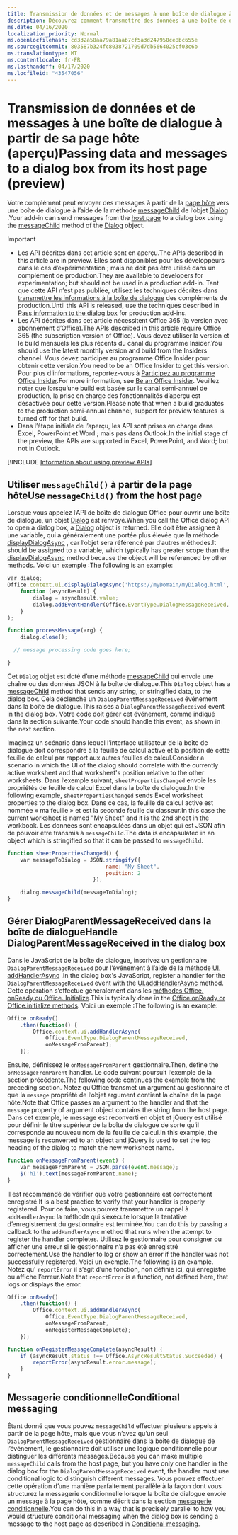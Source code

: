```yaml
---
title: Transmission de données et de messages à une boîte de dialogue à partir de sa page hôte
description: Découvrez comment transmettre des données à une boîte de dialogue à partir de la page hôte à l’aide des API messageChild et DialogParentMessageReceived.
ms.date: 04/16/2020
localization_priority: Normal
ms.openlocfilehash: cd332a58aa79a81aab7cf5a3d247950ce8bc655e
ms.sourcegitcommit: 803587b324fc8038721709d7db5664025cf03c6b
ms.translationtype: MT
ms.contentlocale: fr-FR
ms.lasthandoff: 04/17/2020
ms.locfileid: "43547056"
---
```

# <a name="passing-data-and-messages-to-a-dialog-box-from-its-host-page-preview"></a><span data-ttu-id="cc0c3-103">Transmission de données et de messages à une boîte de dialogue à partir de sa page hôte (aperçu)</span><span class="sxs-lookup"><span data-stu-id="cc0c3-103">Passing data and messages to a dialog box from its host page (preview)</span></span>

<span data-ttu-id="cc0c3-104">Votre complément peut envoyer des messages à partir de la [page hôte](dialog-api-in-office-add-ins.md#open-a-dialog-box-from-a-host-page) vers une boîte de dialogue à l’aide de la méthode [messageChild](/javascript/api/office/office.dialog#messagechild-message-) de l’objet [Dialog](/javascript/api/office/office.dialog) .</span><span class="sxs-lookup"><span data-stu-id="cc0c3-104">Your add-in can send messages from the [host page](dialog-api-in-office-add-ins.md#open-a-dialog-box-from-a-host-page) to a dialog box using the [messageChild](/javascript/api/office/office.dialog#messagechild-message-) method of the [Dialog](/javascript/api/office/office.dialog) object.</span></span>

> [!Important]
>
> - <span data-ttu-id="cc0c3-105">Les API décrites dans cet article sont en aperçu.</span><span class="sxs-lookup"><span data-stu-id="cc0c3-105">The APIs described in this article are in preview.</span></span> <span data-ttu-id="cc0c3-106">Elles sont disponibles pour les développeurs dans le cas d’expérimentation ; mais ne doit pas être utilisé dans un complément de production.</span><span class="sxs-lookup"><span data-stu-id="cc0c3-106">They are available to developers for experimentation; but should not be used in a production add-in.</span></span> <span data-ttu-id="cc0c3-107">Tant que cette API n’est pas publiée, utilisez les techniques décrites dans [transmettre les informations à la boîte de dialogue](dialog-api-in-office-add-ins.md#pass-information-to-the-dialog-box) des compléments de production.</span><span class="sxs-lookup"><span data-stu-id="cc0c3-107">Until this API is released, use the techniques described in [Pass information to the dialog box](dialog-api-in-office-add-ins.md#pass-information-to-the-dialog-box) for production add-ins.</span></span>
> - <span data-ttu-id="cc0c3-108">Les API décrites dans cet article nécessitent Office 365 (la version avec abonnement d’Office).</span><span class="sxs-lookup"><span data-stu-id="cc0c3-108">The APIs described in this article require Office 365 (the subscription version of Office).</span></span> <span data-ttu-id="cc0c3-109">Vous devez utiliser la version et le build mensuels les plus récents du canal du programme Insider.</span><span class="sxs-lookup"><span data-stu-id="cc0c3-109">You should use the latest monthly version and build from the Insiders channel.</span></span> <span data-ttu-id="cc0c3-110">Vous devez participer au programme Office Insider pour obtenir cette version.</span><span class="sxs-lookup"><span data-stu-id="cc0c3-110">You need to be an Office Insider to get this version.</span></span> <span data-ttu-id="cc0c3-111">Pour plus d’informations, reportez-vous à [Participez au programme Office Insider](https://insider.office.com).</span><span class="sxs-lookup"><span data-stu-id="cc0c3-111">For more information, see [Be an Office Insider](https://insider.office.com).</span></span> <span data-ttu-id="cc0c3-112">Veuillez noter que lorsqu’une build est basée sur le canal semi-annuel de production, la prise en charge des fonctionnalités d’aperçu est désactivée pour cette version.</span><span class="sxs-lookup"><span data-stu-id="cc0c3-112">Please note that when a build graduates to the production semi-annual channel, support for preview features is turned off for that build.</span></span>
> - <span data-ttu-id="cc0c3-113">Dans l’étape initiale de l’aperçu, les API sont prises en charge dans Excel, PowerPoint et Word ; mais pas dans Outlook.</span><span class="sxs-lookup"><span data-stu-id="cc0c3-113">In the initial stage of the preview, the APIs are supported in Excel, PowerPoint, and Word; but not in Outlook.</span></span>
>
> [!INCLUDE [Information about using preview APIs](../includes/using-preview-apis.md)]

## <a name="use-messagechild-from-the-host-page"></a><span data-ttu-id="cc0c3-114">Utiliser `messageChild()` à partir de la page hôte</span><span class="sxs-lookup"><span data-stu-id="cc0c3-114">Use `messageChild()` from the host page</span></span>

<span data-ttu-id="cc0c3-115">Lorsque vous appelez l’API de boîte de dialogue Office pour ouvrir une boîte de dialogue, un objet [Dialog](/javascript/api/office/office.dialog) est renvoyé.</span><span class="sxs-lookup"><span data-stu-id="cc0c3-115">When you call the Office dialog API to open a dialog box, a [Dialog](/javascript/api/office/office.dialog) object is returned.</span></span> <span data-ttu-id="cc0c3-116">Elle doit être assignée à une variable, qui a généralement une portée plus élevée que la méthode [displayDialogAsync](/javascript/api/office/office.ui#displaydialogasync-startaddress--callback-) , car l’objet sera référencé par d’autres méthodes.</span><span class="sxs-lookup"><span data-stu-id="cc0c3-116">It should be assigned to a variable, which typically has greater scope than the [displayDialogAsync](/javascript/api/office/office.ui#displaydialogasync-startaddress--callback-) method because the object will be referenced by other methods.</span></span> <span data-ttu-id="cc0c3-117">Voici un exemple :</span><span class="sxs-lookup"><span data-stu-id="cc0c3-117">The following is an example:</span></span>

```javascript
var dialog;
Office.context.ui.displayDialogAsync('https://myDomain/myDialog.html',
    function (asyncResult) {
        dialog = asyncResult.value;
        dialog.addEventHandler(Office.EventType.DialogMessageReceived, processMessage);
    }
);

function processMessage(arg) {
    dialog.close();

  // message processing code goes here;

}
```

<span data-ttu-id="cc0c3-118">Cet `Dialog` objet est doté d’une méthode [messageChild](/javascript/api/office/office.dialog#messagechild-message-) qui envoie une chaîne ou des données JSON à la boîte de dialogue.</span><span class="sxs-lookup"><span data-stu-id="cc0c3-118">This `Dialog` object has a [messageChild](/javascript/api/office/office.dialog#messagechild-message-) method that sends any string, or stringified data, to the dialog box.</span></span> <span data-ttu-id="cc0c3-119">Cela déclenche un `DialogParentMessageReceived` événement dans la boîte de dialogue.</span><span class="sxs-lookup"><span data-stu-id="cc0c3-119">This raises a `DialogParentMessageReceived` event in the dialog box.</span></span> <span data-ttu-id="cc0c3-120">Votre code doit gérer cet événement, comme indiqué dans la section suivante.</span><span class="sxs-lookup"><span data-stu-id="cc0c3-120">Your code should handle this event, as shown in the next section.</span></span>

<span data-ttu-id="cc0c3-121">Imaginez un scénario dans lequel l’interface utilisateur de la boîte de dialogue doit correspondre à la feuille de calcul active et la position de cette feuille de calcul par rapport aux autres feuilles de calcul.</span><span class="sxs-lookup"><span data-stu-id="cc0c3-121">Consider a scenario in which the UI of the dialog should correlate with the currently active worksheet and that worksheet's position relative to the other worksheets.</span></span> <span data-ttu-id="cc0c3-122">Dans l’exemple suivant, `sheetPropertiesChanged` envoie les propriétés de feuille de calcul Excel dans la boîte de dialogue.</span><span class="sxs-lookup"><span data-stu-id="cc0c3-122">In the following example, `sheetPropertiesChanged` sends Excel worksheet properties to the dialog box.</span></span> <span data-ttu-id="cc0c3-123">Dans ce cas, la feuille de calcul active est nommée « ma feuille » et est la seconde feuille du classeur.</span><span class="sxs-lookup"><span data-stu-id="cc0c3-123">In this case the current worksheet is named "My Sheet" and it is the 2nd sheet in the workbook.</span></span> <span data-ttu-id="cc0c3-124">Les données sont encapsulées dans un objet qui est JSON afin de pouvoir être transmis à `messageChild`.</span><span class="sxs-lookup"><span data-stu-id="cc0c3-124">The data is encapsulated in an object which is stringified so that it can be passed to `messageChild`.</span></span>

```javascript
function sheetPropertiesChanged() {
    var messageToDialog = JSON.stringify({
                               name: "My Sheet",
                               position: 2
                           });

    dialog.messageChild(messageToDialog);
}
```

## <a name="handle-dialogparentmessagereceived-in-the-dialog-box"></a><span data-ttu-id="cc0c3-125">Gérer DialogParentMessageReceived dans la boîte de dialogue</span><span class="sxs-lookup"><span data-stu-id="cc0c3-125">Handle DialogParentMessageReceived in the dialog box</span></span>

<span data-ttu-id="cc0c3-126">Dans le JavaScript de la boîte de dialogue, inscrivez un gestionnaire `DialogParentMessageReceived` pour l’événement à l’aide de la méthode [UI. addHandlerAsync](/javascript/api/office/office.ui#addhandlerasync-eventtype--handler--options--callback-) .</span><span class="sxs-lookup"><span data-stu-id="cc0c3-126">In the dialog box's JavaScript, register a handler for the `DialogParentMessageReceived` event with the [UI.addHandlerAsync](/javascript/api/office/office.ui#addhandlerasync-eventtype--handler--options--callback-) method.</span></span> <span data-ttu-id="cc0c3-127">Cette opération s’effectue généralement dans les [méthodes Office. onReady ou Office. Initialize](initialize-add-in.md).</span><span class="sxs-lookup"><span data-stu-id="cc0c3-127">This is typically done in the [Office.onReady or Office.initialize methods](initialize-add-in.md).</span></span> <span data-ttu-id="cc0c3-128">Voici un exemple :</span><span class="sxs-lookup"><span data-stu-id="cc0c3-128">The following is an example:</span></span>

```javascript
Office.onReady()
    .then(function() {
        Office.context.ui.addHandlerAsync(
            Office.EventType.DialogParentMessageReceived,
            onMessageFromParent);
    });
```

<span data-ttu-id="cc0c3-129">Ensuite, définissez le `onMessageFromParent` gestionnaire.</span><span class="sxs-lookup"><span data-stu-id="cc0c3-129">Then, define the `onMessageFromParent` handler.</span></span> <span data-ttu-id="cc0c3-130">Le code suivant poursuit l’exemple de la section précédente.</span><span class="sxs-lookup"><span data-stu-id="cc0c3-130">The following code continues the example from the preceding section.</span></span> <span data-ttu-id="cc0c3-131">Notez qu’Office transmet un argument au gestionnaire et que la `message` propriété de l’objet argument contient la chaîne de la page hôte.</span><span class="sxs-lookup"><span data-stu-id="cc0c3-131">Note that Office passes an argument to the handler and that the `message` property of argument object contains the string from the host page.</span></span> <span data-ttu-id="cc0c3-132">Dans cet exemple, le message est reconverti en objet et jQuery est utilisé pour définir le titre supérieur de la boîte de dialogue de sorte qu’il corresponde au nouveau nom de la feuille de calcul.</span><span class="sxs-lookup"><span data-stu-id="cc0c3-132">In this example, the message is reconverted to an object and jQuery is used to set the top heading of the dialog to match the new worksheet name.</span></span>

```javascript
function onMessageFromParent(event) {
    var messageFromParent = JSON.parse(event.message);
    $('h1').text(messageFromParent.name);
}
```

<span data-ttu-id="cc0c3-133">Il est recommandé de vérifier que votre gestionnaire est correctement enregistré.</span><span class="sxs-lookup"><span data-stu-id="cc0c3-133">It is a best practice to verify that your handler is properly registered.</span></span> <span data-ttu-id="cc0c3-134">Pour ce faire, vous pouvez transmettre un rappel à `addHandlerAsync` la méthode qui s’exécute lorsque la tentative d’enregistrement du gestionnaire est terminée.</span><span class="sxs-lookup"><span data-stu-id="cc0c3-134">You can do this by passing a callback to the `addHandlerAsync` method that runs when the attempt to register the handler completes.</span></span> <span data-ttu-id="cc0c3-135">Utilisez le gestionnaire pour consigner ou afficher une erreur si le gestionnaire n’a pas été enregistré correctement.</span><span class="sxs-lookup"><span data-stu-id="cc0c3-135">Use the handler to log or show an error if the handler was not successfully registered.</span></span> <span data-ttu-id="cc0c3-136">Voici un exemple.</span><span class="sxs-lookup"><span data-stu-id="cc0c3-136">The following is an example.</span></span> <span data-ttu-id="cc0c3-137">Notez qu' `reportError` il s’agit d’une fonction, non définie ici, qui enregistre ou affiche l’erreur.</span><span class="sxs-lookup"><span data-stu-id="cc0c3-137">Note that `reportError` is a function, not defined here, that logs or displays the error.</span></span>

```javascript
Office.onReady()
    .then(function() {
        Office.context.ui.addHandlerAsync(
            Office.EventType.DialogParentMessageReceived,
            onMessageFromParent,
            onRegisterMessageComplete);
    });

function onRegisterMessageComplete(asyncResult) {
    if (asyncResult.status !== Office.AsyncResultStatus.Succeeded) {
        reportError(asyncResult.error.message);
    }
}
```

## <a name="conditional-messaging"></a><span data-ttu-id="cc0c3-138">Messagerie conditionnelle</span><span class="sxs-lookup"><span data-stu-id="cc0c3-138">Conditional messaging</span></span>

<span data-ttu-id="cc0c3-139">Étant donné que vous pouvez `messageChild` effectuer plusieurs appels à partir de la page hôte, mais que vous n’avez qu’un seul `DialogParentMessageReceived` gestionnaire dans la boîte de dialogue de l’événement, le gestionnaire doit utiliser une logique conditionnelle pour distinguer les différents messages.</span><span class="sxs-lookup"><span data-stu-id="cc0c3-139">Because you can make multiple `messageChild` calls from the host page, but you have only one handler in the dialog box for the `DialogParentMessageReceived` event, the handler must use conditional logic to distinguish different messages.</span></span> <span data-ttu-id="cc0c3-140">Vous pouvez effectuer cette opération d’une manière parfaitement parallèle à la façon dont vous structurez la messagerie conditionnelle lorsque la boîte de dialogue envoie un message à la page hôte, comme décrit dans la section [messagerie conditionnelle](dialog-api-in-office-add-ins.md#conditional-messaging).</span><span class="sxs-lookup"><span data-stu-id="cc0c3-140">You can do this in a way that is precisely parallel to how you would structure conditional messaging when the dialog box is sending a message to the host page as described in [Conditional messaging](dialog-api-in-office-add-ins.md#conditional-messaging).</span></span>
